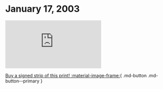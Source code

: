 # January 17, 2003

![](https://www.achewood.com/comic.php?date=01172003)

[Buy a signed strip of this print! :material-image-frame:](https://achewood-holiday-pop-up.myshopify.com/products/strip#01172003){ .md-button .md-button--primary }
